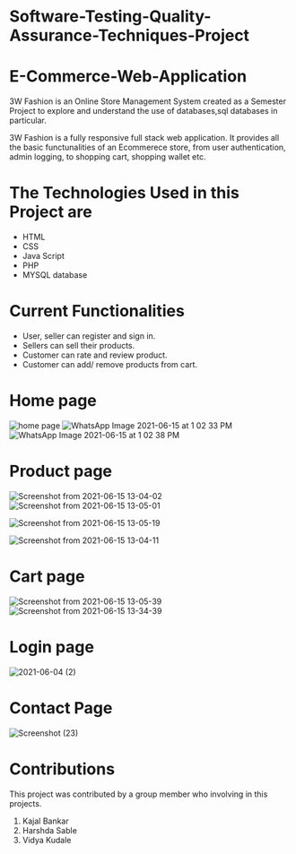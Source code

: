 # Software-Testing-Quality-Assurance-Techniques-Project


# E-Commerce-Web-Application
3W Fashion is an Online Store Management System created as a Semester Project to explore and understand the use of databases,sql databases in particular.

3W Fashion is a fully responsive full stack web application. It provides all the basic functunalities of an Ecommerece store, from user authentication, admin logging, to shopping cart, shopping wallet etc.

 #  The Technologies Used in this Project are

*  HTML
*  CSS
*  Java Script
*  PHP
*  MYSQL database


# Current Functionalities

* User, seller can register and sign in.
* Sellers can sell their products.
* Customer can rate and review product.
* Customer can add/ remove products  from cart.

# Home page
![home page](https://user-images.githubusercontent.com/85926421/122033321-0a152300-cdee-11eb-8ef4-3348158ed614.png)
![WhatsApp Image 2021-06-15 at 1 02 33 PM](https://user-images.githubusercontent.com/85926421/122034112-cf5fba80-cdee-11eb-9d4d-db8fea9d066e.jpeg)
![WhatsApp Image 2021-06-15 at 1 02 38 PM](https://user-images.githubusercontent.com/85926421/122034356-12219280-cdef-11eb-8620-84cde389657e.jpeg)

# Product page
![Screenshot from 2021-06-15 13-04-02](https://user-images.githubusercontent.com/85926421/122047295-98dd6c00-cdfd-11eb-9c58-3ffb35b12be8.png)
![Screenshot from 2021-06-15 13-05-01](https://user-images.githubusercontent.com/85926421/122048224-a2b39f00-cdfe-11eb-9a0e-10075efbe467.png)

![Screenshot from 2021-06-15 13-05-19](https://user-images.githubusercontent.com/85926421/122047097-59168480-cdfd-11eb-9054-e4496f080654.png)

![Screenshot from 2021-06-15 13-04-11](https://user-images.githubusercontent.com/85926421/122047911-4c466080-cdfe-11eb-875f-a628bd8956d7.png)

# Cart page
![Screenshot from 2021-06-15 13-05-39](https://user-images.githubusercontent.com/85926421/122048493-f3c39300-cdfe-11eb-9399-9aa16b5aeb3b.png)
![Screenshot from 2021-06-15 13-34-39](https://user-images.githubusercontent.com/85926421/122048515-f920dd80-cdfe-11eb-91e3-9edc20dd3b19.png)

# Login page
![2021-06-04 (2)](https://user-images.githubusercontent.com/85926421/122061114-d77a2300-ce0b-11eb-9431-8b388761de79.png)

# Contact Page
![Screenshot (23)](https://user-images.githubusercontent.com/85926421/122061632-540d0180-ce0c-11eb-90ec-d2b00f14b804.png)


# Contributions
This project was contributed by a group member who involving in this projects.

1. Kajal Bankar
2. Harshda Sable
3. Vidya Kudale 
